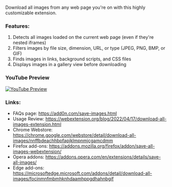 Download all images from any web page you're on with this highly customizable extension.

### Features:

1. Detects all images loaded on the current web page (even if they're nested iframes)
2. Filters images by file size, dimension, URL, or type (JPEG, PNG, BMP, or GIF)
3. Finds images in links, background scripts, and CSS files
4. Displays images in a gallery view before downloading

### YouTube Preview
[![YouTube Preview](https://img.youtube.com/vi/YaT5sWRV6JQ/0.jpg)](https://www.youtube.com/watch?v=YaT5sWRV6JQ)

### Links:
  * FAQs page: https://add0n.com/save-images.html
  * Usage Review: https://webextension.org/blog/2022/04/17/download-all-images-extension.html
  * Chrome Webstore: https://chrome.google.com/webstore/detail/download-all-images/nnffbdeachhbpfapjklmpnmjcgamcdmm
  * Firefox add-ons: https://addons.mozilla.org/firefox/addon/save-all-images-webextension/
  * Opera addons: https://addons.opera.com/en/extensions/details/save-all-images/
  * Edge add-ons: https://microsoftedge.microsoft.com/addons/detail/download-all-images/focinmnfmbmhknhdaamhppgdhahnbgif


